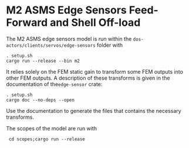 # M2 ASMS Edge Sensors Feed-Forward and Shell Off-load

The M2 ASMS edge sensors model is run within the `dos-actors/clients/servos/edge-sensors` folder with
```shell
. setup.sh 
cargo run --release --bin m2
```
It relies solely on the FEM static gain to transform
some FEM outputs into other FEM outputs.
A description of these transforms is given in the documentation of the`edge-sensor` crate:
```shell
. setup.sh 
cargo doc --no-deps --open
```
Use the documentation to generate the files that contains the necessary transforms.

The scopes of the model are run with
```shell
 cd scopes;cargo run --release
 ```
